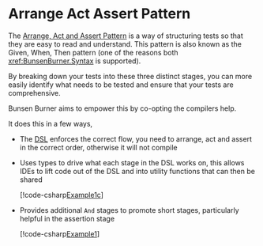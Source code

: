 # Arrange Act Assert Pattern

The [Arrange, Act and Assert Pattern](https://learn.microsoft.com/en-us/dotnet/core/testing/unit-testing-best-practices)
is a way of structuring tests so that
they are easy to read and understand. This pattern is also known as the Given,
When, Then pattern (one of the reasons both <xref:BunsenBurner.Syntax> is
supported).

By breaking down your tests into these three distinct stages, you can more
easily identify what needs to be tested and ensure that your tests are
comprehensive.

Bunsen Burner aims to empower this by co-opting the compilers help.

It does this in a few ways,

* The [DSL](xref:BunsenBurner.TestBuilder`1) enforces the correct flow, you need
  to arrange, act and assert in the correct order, otherwise it will not compile
* Uses types to drive what each stage in the DSL works on, this allows IDEs to
  lift code out of the DSL and into utility functions that can then be shared

  [!code-csharp[Example1c](../../BunsenBurner.Tests/Examples/GettingStarted.cs#Example1c)]

* Provides additional `And` stages to promote short stages,
  particularly helpful in the assertion stage

  [!code-csharp[Example1](../../BunsenBurner.Tests/Examples/ArrangeActAssert.cs#Example1)]
